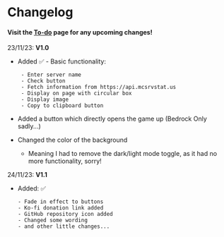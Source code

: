 # Changelog
#### Visit the [To-do](TODO.md) page for any upcoming changes!

23/11/23: **V1.0**

- Added ✅ - Basic functionality:
       
       - Enter server name
       - Check button
       - Fetch information from https://api.mcsrvstat.us
       - Display on page with circular box
       - Display image
       - Copy to clipboard button


- Added a button which directly opens the game up (Bedrock Only sadly...)

- Changed the color of the background
    - Meaning I had to remove the dark/light mode toggle, as it had no more functionality, sorry!


24/11/23: **V1.1**

+ Added: ✅
      
      - Fade in effect to buttons
      - Ko-fi donation link added
      - GitHub repository icon added
      - Changed some wording
      - and other little changes...